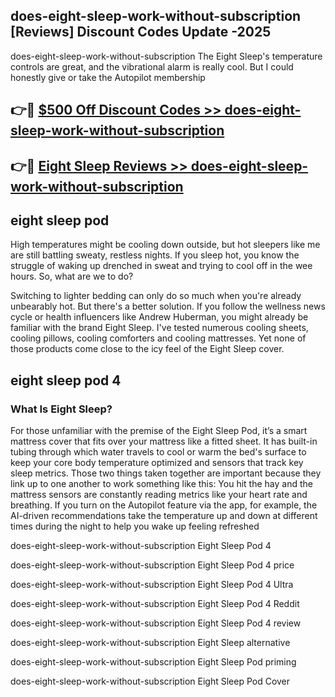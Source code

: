 ## does-eight-sleep-work-without-subscription [Reviews​] Discount Codes Update -2025

does-eight-sleep-work-without-subscription The Eight Sleep's temperature controls are great, and the vibrational alarm is really cool. But I could honestly give or take the Autopilot membership

## 👉🔴 [$500 Off Discount Codes >> does-eight-sleep-work-without-subscription](http://download.freeplayer.one?title=does-eight-sleep-work-without-subscription&ref=18-ES)

## 👉🔴 [Eight Sleep Reviews >> does-eight-sleep-work-without-subscription](http://download.freeplayer.one?title=does-eight-sleep-work-without-subscription&ref=18-ES)

## eight sleep pod

High temperatures might be cooling down outside, but hot sleepers like me are still battling sweaty, restless nights. If you sleep hot, you know the struggle of waking up drenched in sweat and trying to cool off in the wee hours. So, what are we to do?

Switching to lighter bedding can only do so much when you're already unbearably hot. But there's a better solution. If you follow the wellness news cycle or health influencers like Andrew Huberman, you might already be familiar with the brand Eight Sleep. I've tested numerous cooling sheets, cooling pillows, cooling comforters and cooling mattresses. Yet none of those products come close to the icy feel of the Eight Sleep cover.

## eight sleep pod 4

### What Is Eight Sleep?

For those unfamiliar with the premise of the Eight Sleep Pod, it’s a smart mattress cover that fits over your mattress like a fitted sheet. It has built-in tubing through which water travels to cool or warm the bed's surface to keep your core body temperature optimized and sensors that track key sleep metrics. Those two things taken together are important because they link up to one another to work something like this: You hit the hay and the mattress sensors are constantly reading metrics like your heart rate and breathing. If you turn on the Autopilot feature via the app, for example, the AI-driven recommendations take the temperature up and down at different times during the night to help you wake up feeling refreshed

does-eight-sleep-work-without-subscription Eight Sleep Pod 4

does-eight-sleep-work-without-subscription Eight Sleep Pod 4 price

does-eight-sleep-work-without-subscription Eight Sleep Pod 4 Ultra

does-eight-sleep-work-without-subscription Eight Sleep Pod 4 Reddit

does-eight-sleep-work-without-subscription Eight Sleep Pod 4 review

does-eight-sleep-work-without-subscription Eight Sleep alternative

does-eight-sleep-work-without-subscription Eight Sleep Pod priming

does-eight-sleep-work-without-subscription Eight Sleep Pod Cover